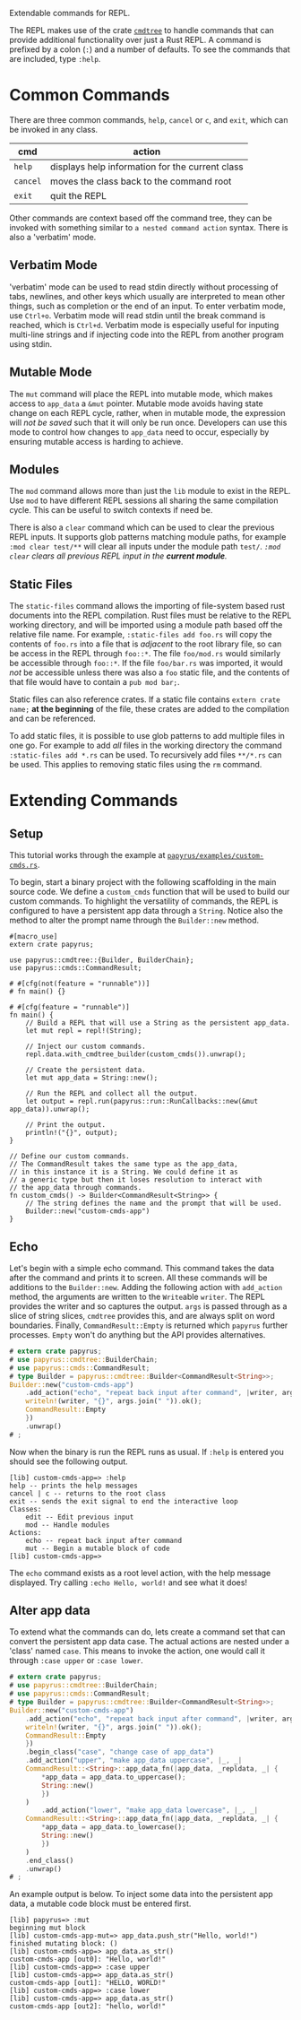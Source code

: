 Extendable commands for REPL.

The REPL makes use of the crate [`cmdtree`](https://crates.io/crates/cmdtree) to handle commands
that can provide additional functionality over just a Rust REPL.
A command is prefixed by a colon (`:`) and a number of defaults. To see the commands that are
included, type `:help`.

# Common Commands

There are three common commands, `help`, `cancel` or `c`, and `exit`, which can be invoked in any
class.

| cmd      | action                                          |
| -------- | ----------------------------------------------- |
| `help`   | displays help information for the current class |
| `cancel` | moves the class back to the command root        |
| `exit`   | quit the REPL                                   |

Other commands are context based off the command tree, they can be invoked with something similar
to `a nested command action` syntax. There is also a 'verbatim' mode.

## Verbatim Mode
'verbatim' mode can be used to read stdin directly without processing of tabs, newlines, and other
keys which usually are interpreted to mean other things, such as completion or the end of an input.
To enter verbatim mode, use `Ctrl+o`. Verbatim mode will read stdin until the break command is
reached, which is `Ctrl+d`. Verbatim mode is especially useful for inputing multi-line strings and
if injecting code into the REPL from another program using stdin.

## Mutable Mode
The `mut` command will place the REPL into mutable mode, which makes access to `app_data` a `&mut`
pointer. Mutable mode avoids having state change on each REPL cycle, rather, when in mutable mode,
the expression will _not be saved_ such that it will only be run once. Developers can use this mode
to control how changes to `app_data` need to occur, especially by ensuring mutable access is
harding to achieve.

## Modules
The `mod` command allows more than just the `lib` module to exist in the REPL. Use `mod` to have
different REPL sessions all sharing the same compilation cycle. This can be useful to switch
contexts if need be.

There is also a `clear` command which can be used to clear the previous REPL inputs. It supports
glob patterns matching module paths, for example `:mod clear test/**` will clear all inputs under
the module path `test/`. _`:mod clear` clears all previous REPL input in the **current module**._

## Static Files
The `static-files` command allows the importing of file-system based rust documents into the REPL
compilation. Rust files must be relative to the REPL working directory, and will be imported using
a module path based off the relative file name. For example, `:static-files add foo.rs` will copy
the contents of `foo.rs` into a file that is _adjacent_ to the root library file, so can be access
in the REPL through `foo::*`. The file `foo/mod.rs` would similarly be accessible through `foo::*`.
If the file `foo/bar.rs` was imported, it would _not_ be accessible unless there was also a `foo`
static file, and the contents of that file would have to contain a `pub mod bar;`.

Static files can also reference crates. If a static file contains `extern crate name;` **at the
beginning** of the file, these crates are added to the compilation and can be referenced.

To add static files, it is possible to use glob patterns to add multiple files in one go. For
example to add _all_ files in the working directory the command `:static-files add *.rs` can be
used. To recursively add files `**/*.rs` can be used. This applies to removing static files using
the `rm` command.

# Extending Commands
## Setup

This tutorial works through the example at
[`papyrus/examples/custom-cmds.rs`](https://github.com/kurtlawrence/papyrus/blob/master/papyrus/examples/custom-cmds.rs).

To begin, start a binary project with the following scaffolding in the main source code. We define
a `custom_cmds` function that will be used to build our custom commands. To highlight the
versatility of commands, the REPL is configured to have a persistent app data through a `String`.
Notice also the method to alter the prompt name through the `Builder::new` method.

```rust,no_run
#[macro_use]
extern crate papyrus;

use papyrus::cmdtree::{Builder, BuilderChain};
use papyrus::cmds::CommandResult;

# #[cfg(not(feature = "runnable"))]
# fn main() {}

# #[cfg(feature = "runnable")]
fn main() {
    // Build a REPL that will use a String as the persistent app_data.
    let mut repl = repl!(String);

    // Inject our custom commands.
    repl.data.with_cmdtree_builder(custom_cmds()).unwrap();

    // Create the persistent data.
    let mut app_data = String::new();

    // Run the REPL and collect all the output.
    let output = repl.run(papyrus::run::RunCallbacks::new(&mut app_data)).unwrap();

    // Print the output.
    println!("{}", output);
}

// Define our custom commands.
// The CommandResult takes the same type as the app_data,
// in this instance it is a String. We could define it as
// a generic type but then it loses resolution to interact with
// the app_data through commands.
fn custom_cmds() -> Builder<CommandResult<String>> {
    // The string defines the name and the prompt that will be used.
    Builder::new("custom-cmds-app")
}
```

## Echo

Let's begin with a simple echo command. This command takes the data after the command and prints it
to screen. All these commands will be additions to the `Builder::new`.
Adding the following action with `add_action` method, the arguments are written to the `Write`able
`writer`. The REPL provides the writer and so captures the output. `args` is passed through as a
slice of string slices, `cmdtree` provides this, and are always split on word boundaries.
Finally, `CommandResult::Empty` is returned which `papyrus` further processes. `Empty` won't do
anything but the API provides alternatives.

```rust
# extern crate papyrus;
# use papyrus::cmdtree::BuilderChain;
# use papyrus::cmds::CommandResult;
# type Builder = papyrus::cmdtree::Builder<CommandResult<String>>;
Builder::new("custom-cmds-app")
    .add_action("echo", "repeat back input after command", |writer, args| {
    writeln!(writer, "{}", args.join(" ")).ok();
    CommandResult::Empty
    })
    .unwrap()
# ;
```

Now when the binary is run the REPL runs as usual. If `:help` is entered you should see the
following output.

```text
[lib] custom-cmds-app=> :help
help -- prints the help messages
cancel | c -- returns to the root class
exit -- sends the exit signal to end the interactive loop
Classes:
    edit -- Edit previous input
    mod -- Handle modules
Actions:
    echo -- repeat back input after command
    mut -- Begin a mutable block of code
[lib] custom-cmds-app=>
```

The `echo` command exists as a root level action, with the help message displayed. Try calling
`:echo Hello, world!` and see what it does!


## Alter app data

To extend what the commands can do, lets create a command set that can convert the persistent app
data case.
The actual actions are nested under a 'class' named `case`. This means to invoke the action, one
would call it through `:case upper` or `:case lower`.

```rust
# extern crate papyrus;
# use papyrus::cmdtree::BuilderChain;
# use papyrus::cmds::CommandResult;
# type Builder = papyrus::cmdtree::Builder<CommandResult<String>>;
Builder::new("custom-cmds-app")
    .add_action("echo", "repeat back input after command", |writer, args| {
    writeln!(writer, "{}", args.join(" ")).ok();
    CommandResult::Empty
    })
    .begin_class("case", "change case of app_data")
    .add_action("upper", "make app_data uppercase", |_, _|
    CommandResult::<String>::app_data_fn(|app_data, _repldata, _| {
        *app_data = app_data.to_uppercase();
        String::new()
        })
    )
        .add_action("lower", "make app_data lowercase", |_, _|
    CommandResult::<String>::app_data_fn(|app_data, _repldata, _| {
        *app_data = app_data.to_lowercase();
        String::new()
        })
    )
    .end_class()
    .unwrap()
# ;
```

An example output is below. To inject some data into the persistent app data, a mutable code block
must be entered first.

```text
[lib] papyrus=> :mut
beginning mut block
[lib] custom-cmds-app-mut=> app_data.push_str("Hello, world!")
finished mutating block: ()
[lib] custom-cmds-app=> app_data.as_str()
custom-cmds-app [out0]: "Hello, world!"
[lib] custom-cmds-app=> :case upper
[lib] custom-cmds-app=> app_data.as_str()
custom-cmds-app [out1]: "HELLO, WORLD!"
[lib] custom-cmds-app=> :case lower
[lib] custom-cmds-app=> app_data.as_str()
custom-cmds-app [out2]: "hello, world!"
```

